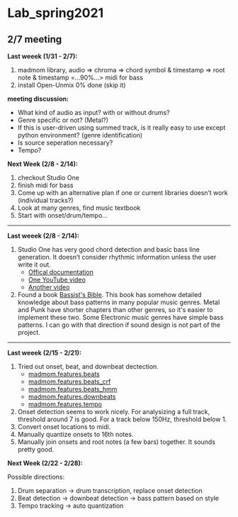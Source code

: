 # Lab_spring2021

2/7 meeting
---------------
**Last weeek (1/31 - 2/7):**
1. madmom library, audio => chroma => chord symbol & timestamp => root note & timestamp =...90%...> midi for bass
2. install Open-Unmix 0% done (skip it)

**meeting discussion:**
- What kind of audio as input? with or without drums?
- Genre specific or not? (Metal?)
- If this is user-driven using summed track, is it really easy to use except python environment? (genre identification)
- Is source seperation necessary?
- Tempo?


**Next Week (2/8 - 2/14):**
1. checkout Studio One
2. finish midi for bass
3. Come up with an alternative plan if one or current libraries doesn’t work (individual tracks?)
4. Look at many genres, find music textbook
5. Start with onset/drum/tempo...

--------------
**Last weeek (2/8 - 2/14):**
1. Studio One has very good chord detection and basic bass line generation. It doesn’t consider rhythmic information unless the user write it out.
    * [Offical documentation](https://s1manual.presonus.com/Content/Arranging_Topics/Chord%20Track.html)
    * [One YouTube video](https://www.youtube.com/watch?v=flrFapH7RnY)
    * [Another video](https://www.youtube.com/watch?v=A_3CMsyfWqo)
2. Found a book [Bassist's Bible](http://www.bassistsbible.com/). This book has somehow detailed knowledge about bass patterns in many popular music genres. Metal and Punk have shorter chapters than other genres, so it's easier to implement these two. Some Electronic music genres have simple bass patterns. I can go with that direction if sound design is not part of the project.


--------------
**Last weeek (2/15 - 2/21):**
1. Tried out onset, beat, and downbeat dectection.
    * [madmom.features.beats](https://madmom.readthedocs.io/en/latest/modules/features/beats.html)
    * [madmom.features.beats_crf](https://madmom.readthedocs.io/en/latest/modules/features/beats_crf.html)
    * [madmom.features.beats_hmm](https://madmom.readthedocs.io/en/latest/modules/features/beats_hmm.html)
    * [madmom.features.downbeats](https://madmom.readthedocs.io/en/latest/modules/features/downbeats.html)
    * [madmom.features.tempo](https://madmom.readthedocs.io/en/latest/modules/features/tempo.html)
2. Onset detection seems to work nicely. For analysizing a full track, threshold around 7 is good. For a track below 150Hz, threshold below 1.
3. Convert onset locations to midi.
4. Manually quantize onsets to 16th notes.
5. Manually join onsets and root notes (a few bars) together. It sounds pretty good.


**Next Week (2/22 - 2/28):**

Possible directions:
1. Drum separation -> drum transcription, replace onset detection
2. Beat detection -> downbeat detection -> bass pattern based on style
3. Tempo tracking -> auto quantization

